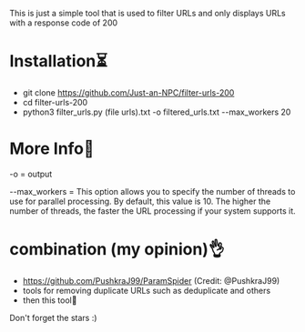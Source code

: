 This is just a simple tool that is used to filter URLs and only displays URLs with a response code of 200

# Installation⏳
- git clone https://github.com/Just-an-NPC/filter-urls-200
- cd filter-urls-200
- python3 filter_urls.py (file urls).txt -o filtered_urls.txt --max_workers 20

# More Info🚀
-o = output

--max_workers = This option allows you to specify the number of threads to use for parallel processing. By default, this value is 10. The higher the number of threads, the faster the URL processing if your system supports it.

# combination (my opinion)👌
- https://github.com/PushkraJ99/ParamSpider (Credit: @PushkraJ99)
- tools for removing duplicate URLs such as deduplicate and others
- then this tool🗿




Don't forget the stars :)
